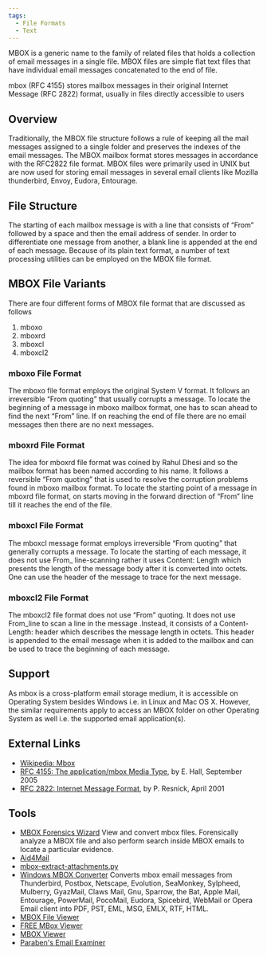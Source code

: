 ```yaml
---
tags:
  - File Formats
  - Text
---
```

MBOX is a generic name to the family of related files that holds a
collection of email messages in a single file. MBOX files are simple
flat text files that have individual email messages concatenated to the
end of file.

mbox (RFC 4155) stores mailbox messages in their original Internet
Message (RFC 2822) format, usually in files directly accessible to users

## Overview

Traditionally, the MBOX file structure follows a rule of keeping all the
mail messages assigned to a single folder and preserves the indexes of
the email messages. The MBOX mailbox format stores messages in
accordance with the RFC2822 file format. MBOX files were primarily used
in UNIX but are now used for storing email messages in several email
clients like Mozilla thunderbird, Envoy, Eudora, Entourage.

## File Structure

The starting of each mailbox message is with a line that consists of
“From” followed by a space and then the email address of sender. In
order to differentiate one message from another, a blank line is
appended at the end of each message. Because of its plain text format, a
number of text processing utilities can be employed on the MBOX file
format.

## MBOX File Variants

There are four different forms of MBOX file format that are discussed as
follows

1.  mboxo
2.  mboxrd
3.  mboxcl
4.  mboxcl2

### mboxo File Format

The mboxo file format employs the original System V format. It follows
an irreversible “From quoting” that usually corrupts a message. To
locate the beginning of a message in mboxo mailbox format, one has to
scan ahead to find the next “From” line. If on reaching the end of file
there are no email messages then there are no next messages.

### mboxrd File Format

The idea for mboxrd file format was coined by Rahul Dhesi and so the
mailbox format has been named according to his name. It follows a
reversible “From quoting” that is used to resolve the corruption
problems found in mboxo mailbox format. To locate the starting point of
a message in mboxrd file format, on starts moving in the forward
direction of “From” line till it reaches the end of the file.

### mboxcl File Format

The mboxcl message format employs irreversible “From quoting” that
generally corrupts a message. To locate the starting of each message, it
does not use From_ line-scanning rather it uses Content: Length which
presents the length of the message body after it is converted into
octets. One can use the header of the message to trace for the next
message.

### mboxcl2 File Format

The mboxcl2 file format does not use “From” quoting. It does not use
From_line to scan a line in the message .Instead, it consists of a
Content-Length: header which describes the message length in octets.
This header is appended to the email message when it is added to the
mailbox and can be used to trace the beginning of each message.

## Support

As mbox is a cross-platform email storage medium, it is accessible on
Operating System besides Windows i.e. in Linux and Mac OS X. However,
the similar requirements apply to access an MBOX folder on other
Operating System as well i.e. the supported email application(s).

## External Links

- [Wikipedia: Mbox](https://en.wikipedia.org/wiki/Mbox)
- [RFC 4155: The application/mbox Media
  Type](https://www.rfc-editor.org/rfc/rfc4155), by E. Hall, September 2005
- [RFC 2822: Internet Message
  Format](https://www.rfc-editor.org/rfc/rfc2822), by P. Resnick, April 2001

## Tools

- [MBOX Forensics Wizard](https://forensiksoft.com/mbox-forensics.html)
  View and convert mbox files. Forensically analyze a MBOX file and also
  perform search inside MBOX emails to locate a particular evidence.
- [Aid4Mail](aid4mail.md)
- [mbox-extract-attachments.py](https://raw.githubusercontent.com/PabloCastellano/pablog-scripts/master/mbox-extract-attachments.py)
- [Windows MBOX Converter](https://www.bitrecover.com/mbox-converter/)
  Converts mbox email messages from Thunderbird, Postbox, Netscape,
  Evolution, SeaMonkey, Sylpheed, Mulberry, GyazMail, Claws Mail, Gnu,
  Sparrow, the Bat, Apple Mail, Entourage, PowerMail, PocoMail, Eudora,
  Spicebird, WebMail or Opera Email client into PDF, PST, EML, MSG,
  EMLX, RTF, HTML.
- [MBOX File Viewer](https://datahelp.in/mbox/viewer.html)
- [FREE MBox Viewer](https://www.freeviewer.org/mbox/)
- [MBOX Viewer](mbox_viewer.md)
- [Paraben's Email Examiner](paraben's_email_examiner.md)
